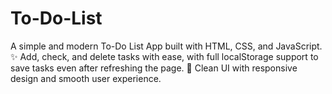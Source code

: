 # To-Do-List
A simple and modern To-Do List App built with HTML, CSS, and JavaScript. ✨ Add, check, and delete tasks with ease, with full localStorage support to save tasks even after refreshing the page. 🚀 Clean UI with responsive design and smooth user experience.
